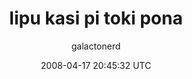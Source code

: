 ---
title: 'lipu kasi pi toki pona'
posts: 8
hash: 'Cth3p9Lw'
author: 'galactonerd'
date: 2008-04-17 20:45:32 UTC
sources:
  - https://tokipona.yahoogroups.narkive.com/Cth3p9Lw
---